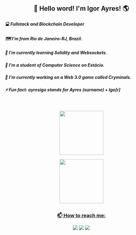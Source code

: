 ## <p align="center"> 👋 Hello word! I'm Igor Ayres! 🌎</p>


##### <p> 💻 Fullstack and Blockchain Developer </p>
##### <p> 🗺 I'm from Rio de Janeiro-RJ, Brazil. </p>
##### <p> 🌱 I’m currently learning Solidity and Websockets. </p>
##### <p> 📘 I’m a student of Computer Science on Estácio. </p>
##### <p> 🔭 I’m currently working on a Web 3.0 game called Cryminals.</p>
##### <p> ⚡ Fun fact: ayresigo stands for Ayres (surname) + Igo[r]</p>
  
  
  <br />
<div align="center">
  <p>
    <img height="145em" src="https://github-readme-stats.vercel.app/api?username=ayresigo&show_icons=true&theme=synthwave&include_all_commits=true&count_private=true"/>
  </p>
  <p>
    <img height="145em" src="https://github-readme-stats.vercel.app/api/top-langs/?username=ayresigo&layout=compact&langs_count=7&theme=synthwave"/>
  </p>
<p align="center">
<a href="https://github.com/ayresigo">


</p>
</div>

##
  
### <p align="center">📫 How to reach me:</p>

<div>
<p align="center">
<a href="https://www.linkedin.com/in/ayresigo/" target="_blank"><img src="https://img.shields.io/badge/-LinkedIn-%230077B5?style=for-the-badge&logo=linkedin&logoColor=white" target="_blank"></a>
<a href = "https://api.whatsapp.com/send/?phone=5521993460239&text&app_absent=0"><img src="https://img.shields.io/badge/WhatsApp-25D366?style=for-the-badge&logo=whatsapp&logoColor=white"></a>
<a href = "mailto:ayresigo@gmail.com"><img src="https://img.shields.io/badge/-Gmail-%23333?style=for-the-badge&logo=gmail&logoColor=white" target="_blank"></a>
  
</p>  
</div>
<!--
**ayresigo/ayresigo** is a ✨ _special_ ✨ repository because its `README.md` (this file) appears on your GitHub profile.

Here are some ideas to get you started:

- 🔭 I’m currently working on ...
- 🌱 I’m currently learning ...
- 👯 I’m looking to collaborate on ...
- 🤔 I’m looking for help with ...
- 💬 Ask me about ...
- 📫 How to reach me: ...
- 😄 Pronouns: ...
- ⚡ Fun fact: ...
-->
